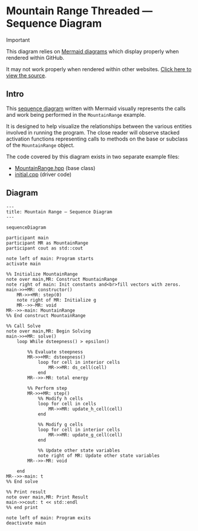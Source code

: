 # Mountain Range Threaded — Sequence Diagram

> [!IMPORTANT]
> This diagram relies on [Mermaid diagrams](https://mermaid.js.org/) which display properly when rendered within GitHub.
>
> It may not work properly when rendered within other websites. [Click here to view the source](https://github.com/BYUHPC/sci-comp-course-example-cxx/blob/main/docs/MountainRange-sequence-diagram.md).

## Intro

This [sequence diagram](https://mermaid.js.org/syntax/sequenceDiagram.html#sequence-diagrams) written with Mermaid visually represents
the calls and work being performed in the `MountainRange` example.

It is designed to help visualize the relationships between
the various entities involved in running the program. The close reader will observe stacked activation functions representing calls
to methods on the base or subclass of the `MountainRange` object.

The code covered by this diagram exists in two separate example files:
* [MountainRange.hpp](../src/MountainRange.hpp) (base class)
* [initial.cpp](../src/initial.cpp) (driver code)

## Diagram

```mermaid
---
title: Mountain Range — Sequence Diagram
---

sequenceDiagram

participant main
participant MR as MountainRange
participant cout as std::cout

note left of main: Program starts
activate main

%% Initialize MountainRange
note over main,MR: Construct MountainRange
note right of main: Init constants and<br>fill vectors with zeros.
main->>+MR: constructor()
    MR->>+MR: step(0)
    note right of MR: Initialize g
    MR-->>-MR: void
MR-->>-main: MountainRange
%% End construct MountainRange

%% Call Solve
note over main,MR: Begin Solving
main->>+MR: solve()
    loop While dsteepness() > epsilon()
        
        %% Evaluate steepness
        MR->>+MR: dsteepness()
            loop for cell in interior cells
                MR->>MR: ds_cell(cell)
            end
        MR-->>-MR: total energy
        
        %% Perform step
        MR->>+MR: step()
            %% Modify h cells
            loop for cell in cells
                MR->>MR: update_h_cell(cell)
            end

            %% Modify g cells
            loop for cell in interior cells
                MR->>MR: update_g_cell(cell)
            end

            %% Update other state variables
            note right of MR: Update other state variables
        MR-->>-MR: void
    
    end
MR-->>-main: t
%% End solve

%% Print result
note over main,MR: Print Result
main->>cout: t << std::endl
%% end print

note left of main: Program exits
deactivate main
```
